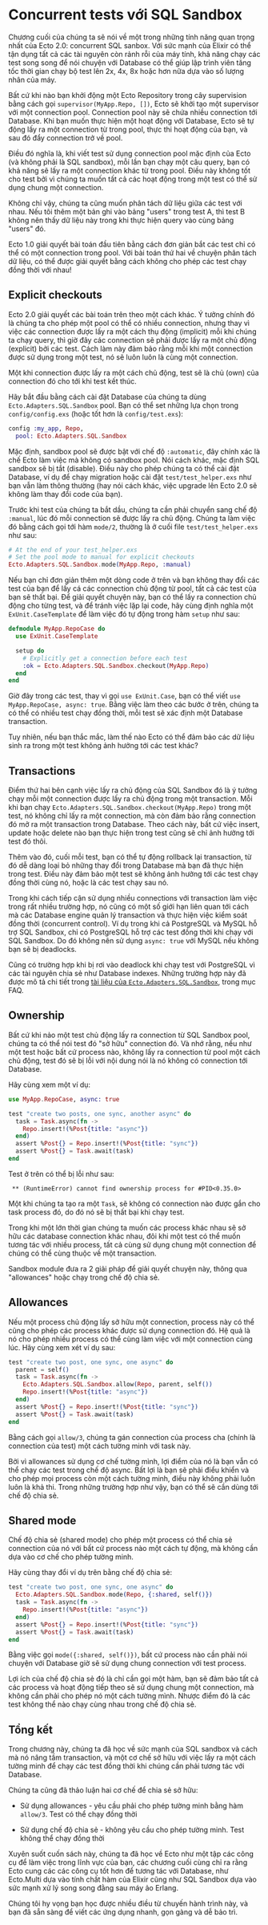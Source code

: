 # Concurrent tests với SQL Sandbox

Chương cuối của chúng ta sẽ nói về một trong những tính năng quan trọng nhất của Ecto 2.0: concurrent SQL sanbox. Với sức mạnh của Elixir có thể tận dụng tất cả các tài nguyên còn rảnh rỗi của máy tính, khả năng chạy các test song song để nói chuyện với Database có thể giúp lập trình viên tăng tốc thời gian chạy bộ test lên 2x, 4x, 8x hoặc hơn nữa dựa vào số lượng nhân của máy.

Bất cứ khi nào bạn khởi động một Ecto Repository trong cây supervision bằng cách gọi `supervisor(MyApp.Repo, [])`, Ecto sẽ khởi tạo một supervisor với một connection pool. Connection pool này sẽ chứa nhiều connection tới Database. Khi bạn muốn thực hiện một hoạt động với Database, Ecto sẽ tự động lấy ra một connection từ trong pool, thực thi hoạt động của bạn, và sau đó đẩy connection trở về pool.

Điều đó nghĩa là, khi viết test sử dụng connection pool mặc định của Ecto (và không phải là SQL sandbox), mỗi lần bạn chạy một câu query, bạn có khả năng sẽ lấy ra một connection khác từ trong pool. Điều này không tốt cho test bởi vì chúng ta muốn tất cả các hoạt động trong một test có thể sử dụng chung một connection.

Không chỉ vậy, chúng ta cũng muốn phân tách dữ liệu giữa các test với nhau. Nếu tôi thêm một bản ghi vào bảng "users" trong test A, thì test B không nên thấy dữ liệu này trong khi thực hiện query vào cùng bảng "users" đó.

Ecto 1.0 giải quyết bài toán đầu tiên bằng cách đơn giản bắt các test chỉ có thể có một connection trong pool. Với bài toán thứ hai về chuyện phân tách dữ liệu, có thể được giải quyết bằng cách không cho phép các test chạy đồng thời với nhau!

## Explicit checkouts

Ecto 2.0 giải quyết các bài toán trên theo một cách khác. Ý tưởng chính đó là chúng ta cho phép một pool có thể có nhiều connection, nhưng thay vì việc các connection được lấy ra một cách thụ động (implicit) mỗi khi chúng ta chạy query, thì giờ đây các connection sẽ phải được lấy ra một chủ động (explicit) bởi các test. Cách làm này đảm bảo rằng mỗi khi một connection được sử dụng trong một test, nó sẽ luôn luôn là cùng một connection.

Một khi connection được lấy ra một cách chủ động, test sẽ là chủ (own) của connection đó cho tới khi test kết thúc.

Hãy bắt đầu bằng cách cài đặt Database của chúng ta dùng `Ecto.Adapters.SQL.Sandbox` pool. Bạn có thể set những lựa chọn trong `config/config.exs` (hoặc tốt hơn là `config/test.exs`):

```elixir
config :my_app, Repo,
  pool: Ecto.Adapters.SQL.Sandbox
```

Mặc định, sandbox pool sẽ được bật với chế độ `:automatic`, đây chính xác là chế Ecto làm việc mà không có sandbox pool. Nói cách khác, mặc định SQL sandbox sẽ bị tắt (disable). Điều này cho phép chúng ta có thể cài đặt Database, ví dụ để chạy migration hoặc cài đặt `test/test_helper.exs` như bạn vẫn làm thông thường (hay nói cách khác, việc upgrade lên Ecto 2.0 sẽ không làm thay đổi code của bạn).

Trước khi test của chúng ta bắt dầu, chúng ta cần phải chuyển sang chế độ `:manual`, lúc đó mỗi connection sẽ được lấy ra chủ động. Chúng ta làm việc đó bằng cách gọi tới hàm `mode/2`, thường là ở cuối file `test/test_helper.exs` như sau:

```elixir
# At the end of your test_helper.exs
# Set the pool mode to manual for explicit checkouts
Ecto.Adapters.SQL.Sandbox.mode(MyApp.Repo, :manual)
```

Nếu bạn chỉ đơn giản thêm một dòng code ở trên và bạn không thay đổi các test của bạn để lấy cá các connection chủ động từ pool, tất cả các test của bạn sẽ thất bại. Để giải quyết chuyện này, bạn có thể lấy ra connection chủ động cho từng test, và để tránh việc lặp lại code, hãy cùng định nghĩa một `ExUnit.CaseTemplate` để làm việc đó tự động trong hàm `setup` như sau:

```elixir
defmodule MyApp.RepoCase do
  use ExUnit.CaseTemplate

  setup do
    # Explicitly get a connection before each test
    :ok = Ecto.Adapters.SQL.Sandbox.checkout(MyApp.Repo)
  end
end
```

Giờ đây trong các test, thay vì gọi `use ExUnit.Case`, bạn có thể viết `use MyApp.RepoCase, async: true`. Bằng việc làm theo các bước ở trên, chúng ta có thể có nhiều test chạy đồng thời, mỗi test sẽ xác định một Database transaction.

Tuy nhiên, nếu bạn thắc mắc, làm thế nào Ecto có thể đảm bảo các dữ liệu sinh ra trong một test không ảnh hưởng tới các test khác?

## Transactions

Điểm thứ hai bên cạnh việc lấy ra chủ động của SQL Sandbox đó là ý tưởng chạy mỗi một connection được lấy ra chủ động trong một transaction. Mỗi khi bạn chạy `Ecto.Adapters.SQL.Sandbox.checkout(MyApp.Repo)` trong một test, nó không chỉ lấy ra một connection, mà còn đảm bảo rằng connection đó mở ra một transaction trong Database. Theo cách này, bất cứ việc insert, update hoặc delete nào bạn thực hiện trong test cũng sẽ chỉ ảnh hưởng tới test đó thôi.

Thêm vào đó, cuối mỗi test, bạn có thể tự động rollback lại transaction, từ đó dễ dàng loại bỏ những thay đổi trong Database mà bạn đã thực hiện trong test. Điều này đảm bảo một test sẽ không ảnh hưởng tới các test chạy đồng thời cùng nó, hoặc là các test chạy sau nó.

Trong khi cách tiếp cận sử dụng nhiều connections với transaction làm việc trong rất nhiều trường hợp, nó cũng có một số giới hạn liên quan tới cách mà các Database engine quản lý transaction và thực hiện việc kiểm soát đồng thời (concurrent control). Ví dụ trong khi cả PostgreSQL và MySQL hỗ trợ SQL Sandbox, chỉ có PostgreSQL hỗ trợ các test đồng thời khi chạy với SQL Sandbox. Do đó không nên sử dụng `async: true` với MySQL nếu không bạn sẽ bị deadlocks.

Cũng có trường hợp khi bị rơi vào deadlock khi chạy test với PostgreSQL vì các tài nguyên chia sẻ như Database indexes. Những trường hợp này đã được mô tả chi tiết trong [tài liệu của `Ecto.Adapters.SQL.Sandbox`](https://hexdocs.pm/ecto/Ecto.Adapters.SQL.Sandbox.html), trong mục FAQ.

## Ownership

Bất cứ khi nảo một test chủ động lấy ra connection từ SQL Sandbox pool, chúng ta có thể nói test đó "sở hữu" connection đó. Và nhớ rằng, nếu như một test hoặc bất cứ process nào, không lấy ra connection từ pool một cách chủ động, test đó sẽ bị lỗi với nội dung nói là nó không có connection tới Database.

Hãy cùng xem một ví dụ:

```elixir
use MyApp.RepoCase, async: true

test "create two posts, one sync, another async" do
  task = Task.async(fn ->
    Repo.insert!(%Post{title: "async"})
  end)
  assert %Post{} = Repo.insert!(%Post{title: "sync"})
  assert %Post{} = Task.await(task)
end
```

Test ở trên có thể bị lỗi như sau:

```
 ** (RuntimeError) cannot find ownership process for #PID<0.35.0>
```

Một khi chúng ta tạo ra một `Task`, sẽ không có connection nào được gắn cho task process đó, do đó nó sẽ bị thất bại khi chạy test.

Trong khi một lớn thời gian chúng ta muốn các process khác nhau sẽ sở hữu các database connection khác nhau, đôi khi một test có thể muốn tương tác với nhiều process, tất cả cùng sử dụng chung một connection để chúng có thể cùng thuộc về một transaction.

Sandbox module đưa ra 2 giải pháp để giải quyết chuyện này, thông qua "allowances" hoặc chạy trong chế độ chia sẻ.

## Allowances

Nếu một process chủ động lấy sở hữu một connection, process này có thể cũng cho phép các process khác được sử dụng connection đó. Hệ quả là nó cho phép nhiều process có thể cùng làm việc với một connection cùng lúc. Hãy cùng xem xét ví dụ sau:

```elixir
test "create two post, one sync, one async" do
  parent = self()
  task = Task.async(fn ->
    Ecto.Adapters.SQL.Sandbox.allow(Repo, parent, self())
    Repo.insert!(%Post{title: "async"})
  end)
  assert %Post{} = Repo.insert!(%Post{title: "sync"})
  assert %Post{} = Task.await(task)
end
```

Bằng cách gọi `allow/3`, chúng ta gán connection của process cha (chính là connection của test) một cách tường minh với task này.

Bởi vì allowances sử dụng cơ chế tường mình, lợi điểm của nó là bạn vẫn có thể chạy các test trong chế độ async. Bất lợi là bạn sẽ phải điểu khiển và cho phép mọi process còn một cách tường minh, điều này không phải luôn luôn là khả thi. Trong những trường hợp như vậy, bạn có thể sẽ cần dùng tới chế độ chia sẻ.

## Shared mode

Chế độ chia sẻ (shared mode) cho phép một process có thể chia sẻ connection của nó với bất cứ process nào một cách tự động, mà không cần dựa vào cơ chế cho phép tường minh.

Hãy cùng thay đổi ví dụ trên bằng chế độ chia sẻ:

```elixir
test "create two post, one sync, one async" do
  Ecto.Adapters.SQL.Sandbox.mode(Repo, {:shared, self()})
  task = Task.async(fn ->
    Repo.insert!(%Post{title: "async"})
  end)
  assert %Post{} = Repo.insert!(%Post{title: "sync"})
  assert %Post{} = Task.await(task)
end
```

Bằng việc gọi `mode({:shared, self()})`, bất cứ process nào cần phải nói chuyện với Database giờ sẽ sử dụng chung connection với test process.

Lợi ích của chế độ chia sẻ đó là chỉ cần gọi một hàm, bạn sẽ đảm bảo tất cả các process và hoạt động tiếp theo sẽ sử dụng chung một connection, mà không cần phải cho phép nó một cách tường mình. Nhược điểm đó là các test không thể nào chạy cùng nhau trong chế độ chia sẻ.

## Tổng kết

Trong chương này, chúng ta đã học về sức mạnh của SQL sandbox và cách mà nó nâng tầm transaction, và một cơ chế sở hữu với việc lấy ra một cách tường minh để chạy các test đồng thời khi chúng cần phải tương tác với Database.

Chúng ta cũng đã thảo luận hai cơ chế để chia sẻ sở hữu:

+ Sử dụng allowances - yêu cầu phải cho phép tường minh bằng hàm `allow/3`. Test có thể chạy đồng thời

+ Sử dụng chế độ chia sẻ - không yêu cầu cho phép tường minh. Test không thể chạy đồng thời

Xuyên suốt cuốn sách này, chúng ta đã học về Ecto như một tập các công cụ để làm việc trong lĩnh vực của bạn, các chương cuối cùng chỉ ra rằng Ecto cung các các công cụ tốt hơn để tương tác với Database, như Ecto.Multi dựa vào tính chất hàm của Elixir cũng như SQL Sandbox dựa vào sức mạnh xử lý song song đằng sau máy ảo Erlang.

Chúng tôi hy vọng bạn học được nhiều điều từ chuyến hành trình này, và bạn đã sẵn sàng để viết các ứng dụng nhanh, gọn gàng và dễ bảo trì.
